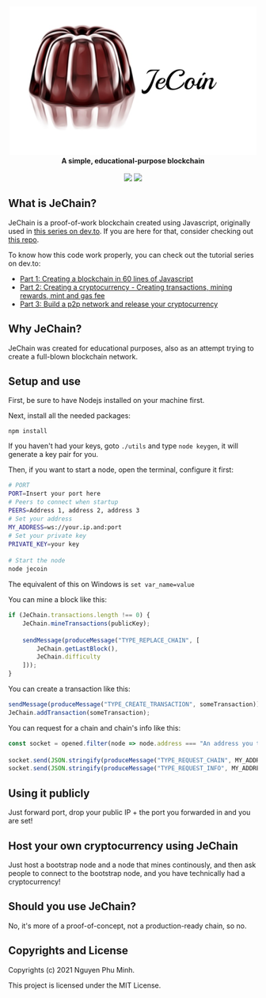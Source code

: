<div align="center">
	<br/>
	<img src="./assets/extended-logo.png"/>
	<br/>
	<div><b>A simple, educational-purpose blockchain</b></div>
	<br/>
	<a href="https://github.com/nguyenphuminh/JeChain/blob/master/LICENSE.md"><img src="https://img.shields.io/badge/license-MIT-orange.svg"/></a>
	<a href="https://github.com/nguyenphuminh/JeChain/releases"><img src="https://img.shields.io/github/package-json/v/nguyenphuminh/JeChain?label=stable"></a>
</div>

## What is JeChain?
JeChain is a proof-of-work blockchain created using Javascript, originally used in [this series on dev.to](https://dev.to/freakcdev297/series/15322). If you are here for that, consider checking out [this repo](https://github.com/nguyenphuminh/blockchain-tutorial/tree/main/Creating%20a%20blockchain%20in%2060%20lines%20of%20Javascript).

To know how this code work properly, you can check out the tutorial series on dev.to:
* [Part 1: Creating a blockchain in 60 lines of Javascript](https://dev.to/freakcdev297/creating-a-blockchain-in-60-lines-of-javascript-5fka)
* [Part 2: Creating a cryptocurrency - Creating transactions, mining rewards, mint and gas fee ](https://dev.to/freakcdev297/creating-transactions-mining-rewards-mint-and-gas-fee-5hhf)
* [Part 3: Build a p2p network and release your cryptocurrency](https://dev.to/freakcdev297/build-a-p2p-server-and-release-your-cryptocurrency-2l0f)

## Why JeChain?
JeChain was created for educational purposes, also as an attempt trying to create a full-blown blockchain network.

## Setup and use
First, be sure to have Nodejs installed on your machine first.

Next, install all the needed packages:
```
npm install
```

If you haven't had your keys, goto `./utils` and type `node keygen`, it will generate a key pair for you. 

Then, if you want to start a node, open the terminal, configure it first:
```sh
# PORT
PORT=Insert your port here
# Peers to connect when startup
PEERS=Address 1, address 2, address 3
# Set your address
MY_ADDRESS=ws://your.ip.and:port
# Set your private key
PRIVATE_KEY=your key

# Start the node
node jecoin
```

The equivalent of this on Windows is `set var_name=value`

You can mine a block like this:
```js
if (JeChain.transactions.length !== 0) {
    JeChain.mineTransactions(publicKey);

    sendMessage(produceMessage("TYPE_REPLACE_CHAIN", [
        JeChain.getLastBlock(),
        JeChain.difficulty
    ]));
}
```

You can create a transaction like this:
```js
sendMessage(produceMessage("TYPE_CREATE_TRANSACTION", someTransaction));
JeChain.addTransaction(someTransaction);
```

You can request for a chain and chain's info like this: 
```js
const socket = opened.filter(node => node.address === "An address you trust")[0].socket;

socket.send(JSON.stringify(produceMessage("TYPE_REQUEST_CHAIN", MY_ADDRESS)));
socket.send(JSON.stringify(produceMessage("TYPE_REQUEST_INFO", MY_ADDRESS)));
```

## Using it publicly
Just forward port, drop your public IP + the port you forwarded in and you are set!

## Host your own cryptocurrency using JeChain
Just host a bootstrap node and a node that mines continously, and then ask people to connect to the bootstrap node, and you have technically had a cryptocurrency!

## Should you use JeChain?
No, it's more of a proof-of-concept, not a production-ready chain, so no.

## Copyrights and License
Copyrights (c) 2021 Nguyen Phu Minh.

This project is licensed under the MIT License.
